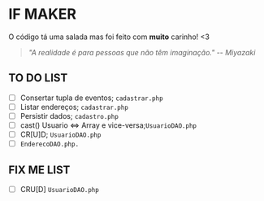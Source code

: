 
# IF MAKER
O código tá uma salada mas foi feito com **muito** carinho! <3

>  _"A realidade é para pessoas que não têm imaginação."_ -- _Miyazaki_

## TO DO LIST
- [ ] Consertar tupla de eventos; <code>cadastrar.php</code>
- [ ] Listar endereços; <code>cadastrar.php</code>
- [ ] Persistir dados; <code>cadastro.php</code>
- [ ] cast() Usuario <=> Array e vice-versa;<code>UsuarioDAO.php</code>
- [ ] CR[U]D; <code>UsuarioDAO.php</code>
- [ ] <code>EnderecoDAO.php.</code>

## FIX ME LIST
- [ ] CRU[D] <code>UsuarioDAO.php</code>